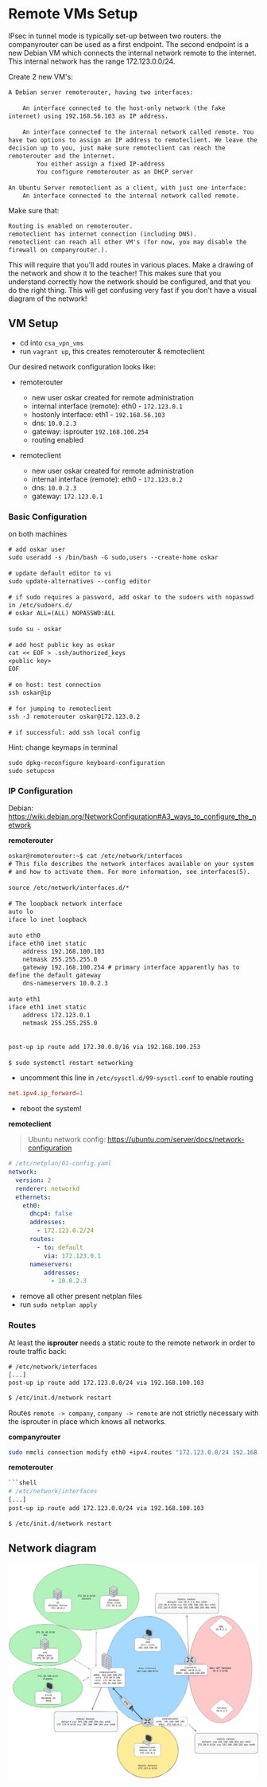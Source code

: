 # Remote VMs Setup

IPsec in tunnel mode is typically set-up between two routers. the companyrouter can be used as a first endpoint. The second endpoint is a new Debian VM which connects the internal network remote to the internet. This internal network has the range 172.123.0.0/24.

Create 2 new VM's:

    A Debian server remoterouter, having two interfaces:

        An interface connected to the host-only network (the fake internet) using 192.168.56.103 as IP address.

        An interface connected to the internal network called remote. You have two options to assign an IP address to remoteclient. We leave the decision up to you, just make sure remoteclient can reach the remoterouter and the internet.
            You either assign a fixed IP-address
            You configure remoterouter as an DHCP server

    An Ubuntu Server remoteclient as a client, with just one interface:
        An interface connected to the internal network called remote.

Make sure that:

    Routing is enabled on remoterouter.
    remoteclient has internet connection (including DNS).
    remoteclient can reach all other VM's (for now, you may disable the firewall on companyrouter.).

This will require that you'll add routes in various places. Make a drawing of the network and show it to the teacher! This makes sure that you understand correctly how the network should be configured, and that you do the right thing. This will get confusing very fast if you don't have a visual diagram of the network!

## VM Setup

- cd into `csa_vpn_vms`
- run `vagrant up`, this creates remoterouter & remoteclient

Our desired network configuration looks like:

- remoterouter
  - new user oskar created for remote administration
  - internal interface (remote): eth0 - `172.123.0.1`
  - hostonly interface: eth1 - `192.168.56.103`
  - dns: `10.0.2.3`
  - gateway: isprouter `192.168.100.254`
  - routing enabled

- remoteclient
  - new user oskar created for remote administration
  - internal interface (remote): eth0 - `172.123.0.2`
  - dns: `10.0.2.3`
  - gateway: `172.123.0.1`

### Basic Configuration

on both machines

```shell
# add oskar user
sudo useradd -s /bin/bash -G sudo,users --create-home oskar

# update default editor to vi
sudo update-alternatives --config editor

# if sudo requires a password, add oskar to the sudoers with nopasswd in /etc/sudoers.d/
# oskar ALL=(ALL) NOPASSWD:ALL

sudo su - oskar

# add host public key as oskar
cat << EOF > .ssh/authorized_keys
<public key>
EOF

# on host: test connection
ssh oskar@ip

# for jumping to remoteclient
ssh -J remoterouter oskar@172.123.0.2

# if successful: add ssh local config
```

Hint: change keymaps in terminal
```
sudo dpkg-reconfigure keyboard-configuration
sudo setupcon
```

### IP Configuration

Debian: https://wiki.debian.org/NetworkConfiguration#A3_ways_to_configure_the_network

**remoterouter**

```shell
oskar@remoterouter:~$ cat /etc/network/interfaces
# This file describes the network interfaces available on your system
# and how to activate them. For more information, see interfaces(5).

source /etc/network/interfaces.d/*

# The loopback network interface
auto lo
iface lo inet loopback

auto eth0 
iface eth0 inet static
    address 192.168.100.103
    netmask 255.255.255.0
    gateway 192.168.100.254 # primary interface apparently has to define the default gateway
    dns-nameservers 10.0.2.3

auto eth1
iface eth1 inet static
    address 172.123.0.1
    netmask 255.255.255.0


post-up ip route add 172.30.0.0/16 via 192.168.100.253

$ sudo systemctl restart networking
```


- uncomment this line in `/etc/sysctl.d/99-sysctl.conf` to enable routing
```conf
net.ipv4.ip_forward=1
```
- reboot the system!

**remoteclient**


> Ubuntu network config: https://ubuntu.com/server/docs/network-configuration

```yml
# /etc/netplan/01-config.yaml
network:
  version: 2
  renderer: networkd
  ethernets:
    eth0:
      dhcp4: false
      addresses:
        - 172.123.0.2/24
      routes:
        - to: default
          via: 172.123.0.1
      nameservers:
          addresses:
            - 10.0.2.3
```
- remove all other present netplan files
- run `sudo netplan apply`

### Routes

At least the **isprouter** needs a static route to the remote network in order to route traffic back:

```shell
# /etc/network/interfaces
[...]
post-up ip route add 172.123.0.0/24 via 192.168.100.103
```
```sh
$ /etc/init.d/network restart
```

Routes `remote -> company`, `company -> remote` are not strictly necessary with the isprouter in place which knows all networks.

**companyrouter**
```sh
sudo nmcli connection modify eth0 +ipv4.routes "172.123.0.0/24 192.168.100.103"
```

**remoterouter**
```sh
```shell
# /etc/network/interfaces
[...]
post-up ip route add 172.123.0.0/24 via 192.168.100.103
```
```sh
$ /etc/init.d/network restart
```

## Network diagram

![Diagram including remote network](../img/csa_diagram_v3.1.png)